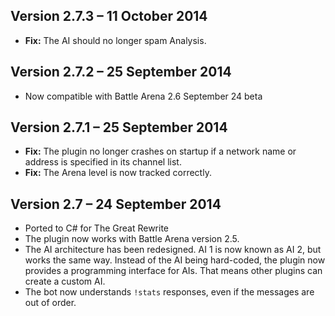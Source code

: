 Version 2.7.3 – 11 October 2014
-------------------------------

* **Fix:** The AI should no longer spam Analysis.

Version 2.7.2 – 25 September 2014
---------------------------------

* Now compatible with Battle Arena 2.6 September 24 beta

Version 2.7.1 – 25 September 2014
---------------------------------

* **Fix:** The plugin no longer crashes on startup if a network name or address is specified in its channel list.
* **Fix:** The Arena level is now tracked correctly.

Version 2.7 – 24 September 2014
-------------------------------

* Ported to C# for The Great Rewrite
* The plugin now works with Battle Arena version 2.5.
* The AI architecture has been redesigned. AI 1 is now known as AI 2, but works the same way. Instead of the AI being hard-coded, the plugin now provides a programming interface for AIs. That means other plugins can create a custom AI.
* The bot now understands `!stats` responses, even if the messages are out of order.
